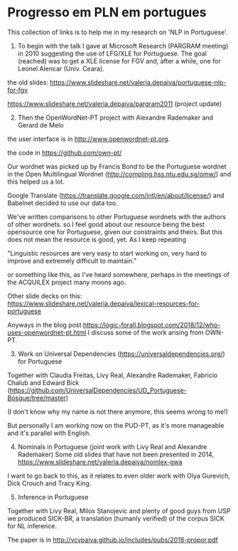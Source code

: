 # Progresso em PLN em portugues

This collection of links is to help me in my research on 'NLP in Portuguese'.

1. To begin with the talk I gave at Microsoft Research (PARGRAM meeting) in 2010 suggesting the use of LFG/XLE for Portuguese.
The goal (reached) was to get a  XLE license for  FGV and, after a while, one for  Leonel Alencar (Univ. Ceara).

the old slides:
https://www.slideshare.net/valeria.depaiva/portuguese-nlp-for-fgv 

https://www.slideshare.net/valeria.depaiva/pargram2011 (project update)

2. Then the OpenWordNet-PT project with Alexandre Rademaker and Gerard de Melo

the user interface is in http://www.openwordnet-pt.org.

the code in https://github.com/own-pt/

Our wordnet was picked up by Francis Bond to be the Portuguese wordnet in the Open Multilingual Wordnet 
(http://compling.hss.ntu.edu.sg/omw/) and this helped us a lot. 

Google Translate (https://translate.google.com/intl/en/about/license/) and Babelnet decided to use our  data too.

We've written comparisons to other Portuguese wordnets with the authors of other wordnets.
so I feel good about our resource being the best opensource one for Portuguese, given our constraints and theirs.
But this does not mean the resource is good, yet. As I keep repeating 

"Linguistic resources are very easy to start working on, very hard to improve and extremely difficult to maintain."

or something like this, as I've heard somewhere, perhaps in the meetings of the ACQUILEX project many moons ago.

Other slide decks on this: https://www.slideshare.net/valeria.depaiva/lexical-resources-for-portuguese

Anyways in the blog post https://logic-forall.blogspot.com/2018/12/who-uses-openwordnet-pt.html I discuss some of the work arising from OWN-PT.

3. Work on Universal Dependencies (https://universaldependencies.org/) for Portuguese

Together with Claudia Freitas, Livy Real, Alexandre Rademaker, Fabricio Chalub and Edward Bick (https://github.com/UniversalDependencies/UD_Portuguese-Bosque/tree/master)

(I don't know why my name is not there anymore, this seems wrong to me!) 

But personally I am working now on the PUD-PT, as it's more manageable and it's parallel with English.

4. Nominals in Portuguese (joint work with Livy Real and Alexandre Rademaker) Some old slides that have not been presented in 2014,
https://www.slideshare.net/valeria.depaiva/nomlex-gwa

I want to go back to this, as it relates to even older work with Olya Gurevich, Dick Crouch and Tracy King.

5. Inference in Portuguese 

Together with Livy Real, Milos Stanojevic and plenty of good guys from USP we produced SICK-BR, a translation (humanly verified) of the corpus SICK for NL inference.

The paper is in http://vcvpaiva.github.io/includes/pubs/2018-propor.pdf
